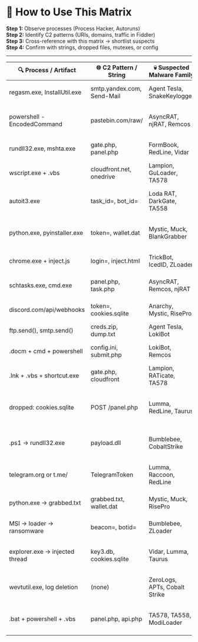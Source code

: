 
# 🧪 How to Use This Matrix

**Step 1:** Observe processes (Process Hacker, Autoruns)  
**Step 2:** Identify C2 patterns (URIs, domains, traffic in Fiddler)  
**Step 3:** Cross-reference with this matrix → shortlist suspects  
**Step 4:** Confirm with strings, dropped files, mutexes, or config

---

| 🔍 Process / Artifact        | 🌐 C2 Pattern / String           | 💀 Suspected Malware Family          | 🧠 Behavior / Notes                                                  |
|-----------------------------|----------------------------------|--------------------------------------|---------------------------------------------------------------------|
| regasm.exe, InstallUtil.exe | smtp.yandex.com, Send-Mail       | Agent Tesla, SnakeKeylogger          | .NET stealer, SMTP exfil, logs to .zip/.txt                         |
| powershell -EncodedCommand  | pastebin.com/raw/                | AsyncRAT, njRAT, Remcos              | Base64 config or payload, remote code exec                          |
| rundll32.exe, mshta.exe     | gate.php, panel.php              | FormBook, RedLine, Vidar             | Common POST exfil path, classic stealers                            |
| wscript.exe + .vbs          | cloudfront.net, onedrive         | Lampion, GuLoader, TA578             | Script loader to DLL or EXE, 2nd stage delivery                     |
| autoit3.exe                 | task_id=, bot_id=                | Loda RAT, DarkGate, TA558            | AutoIt dropper, likely chained from VBS or shortcut                 |
| python.exe, pyinstaller.exe| token=, wallet.dat               | Mystic, Muck, BlankGrabber           | Python stealers, grabs Discord tokens, browser wallets              |
| chrome.exe + inject.js     | login=, inject.html              | TrickBot, IcedID, ZLoader            | Banking trojans w/ web inject overlays                              |
| schtasks.exe, cmd.exe      | panel.php, task.php              | AsyncRAT, Remcos, njRAT              | Scheduled tasks as persistence & loader                             |
| discord.com/api/webhooks   | token=, cookies.sqlite           | Anarchy, Mystic, RisePro             | Discord exfil, often bundled in Python stealers                     |
| ftp.send(), smtp.send()    | creds.zip, dump.txt              | Agent Tesla, LokiBot                 | FTP/SMTP exfil of dumped data                                       |
| .docm + cmd + powershell   | config.ini, submit.php           | LokiBot, Remcos                      | Macro dropper chain, .ini config used in Lokibot                    |
| .lnk + .vbs + shortcut.exe | gate.php, cloudfront             | Lampion, RATicate, TA578             | LNK chain into loader (VBS or AutoIt)                               |
| dropped: cookies.sqlite    | POST /panel.php                  | Lumma, RedLine, Taurus               | Browser stealer families, includes autofill/cookie grab             |
| .ps1 → rundll32.exe        | payload.dll                      | Bumblebee, CobaltStrike              | Powershell loaders → DLL stage → often ransomware                   |
| telegram.org or t.me/      | TelegramToken                    | Lumma, Raccoon, RedLine              | Telegram-based exfil seen in wallet grabbers                        |
| python.exe → grabbed.txt   | grabbed.txt, wallet.dat          | Mystic, Muck, RisePro                | Drops plain text loot file locally before upload                    |
| MSI → loader → ransomware  | beacon=, botid=                  | Bumblebee, ZLoader                   | Staged loader often used pre-ransomware                             |
| explorer.exe → injected thread | key3.db, cookies.sqlite      | Vidar, Lumma, Taurus                 | Browser data stealers inject into explorer/svchost                  |
| wevtutil.exe, log deletion | (none)                           | ZeroLogs, APTs, Cobalt Strike        | Anti-forensics/log clearing post-exec                               |
| .bat + powershell + .vbs   | panel.php, api.php               | TA578, TA558, ModiLoader             | Script-based loader chains seen in email/phishing                   |
